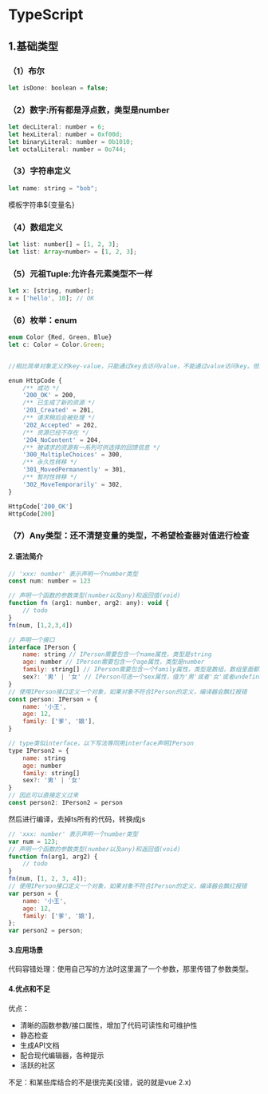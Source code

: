 # TypeScript

## 1.基础类型

### （1）布尔

```js
let isDone: boolean = false;
```

### （2）数字:所有都是浮点数，类型是number

```js
let decLiteral: number = 6;
let hexLiteral: number = 0xf00d;
let binaryLiteral: number = 0b1010;
let octalLiteral: number = 0o744;
```

### （3）字符串定义

```js
let name: string = "bob";
```

模板字符串${变量名}

### （4）数组定义

```js
let list: number[] = [1, 2, 3];
let list: Array<number> = [1, 2, 3];
```

### （5）元祖Tuple:允许各元素类型不一样

```js
let x: [string, number];
x = ['hello', 10]; // OK
```

### （6）枚举：enum

```js
enum Color {Red, Green, Blue}
let c: Color = Color.Green;


//相比简单对象定义的key-value，只能通过key去访问value，不能通过value访问key。但是在enum当中，正反都可以当做key来用

enum HttpCode {
    /** 成功 */
    '200_OK' = 200,
    /** 已生成了新的资源 */
    '201_Created' = 201,
    /** 请求稍后会被处理 */
    '202_Accepted' = 202,
    /** 资源已经不存在 */
    '204_NoContent' = 204,
    /** 被请求的资源有一系列可供选择的回馈信息 */
    '300_MultipleChoices' = 300,
    /** 永久性转移 */
    '301_MovedPermanently' = 301,
    /** 暂时性转移 */
    '302_MoveTemporarily' = 302,
}

HttpCode['200_OK']
HttpCode[200]
```

### （7）Any类型：还不清楚变量的类型，不希望检查器对值进行检查

#### 2.语法简介

```js
// 'xxx: number' 表示声明一个number类型
const num: number = 123

// 声明一个函数的参数类型(number以及any)和返回值(void)
function fn (arg1: number, arg2: any): void {
    // todo
}
fn(num, [1,2,3,4])

// 声明一个接口
interface IPerson {
    name: string // IPerson需要包含一个name属性，类型是string
    age: number // IPerson需要包含一个age属性，类型是number
    family: string[] // IPerson需要包含一个family属性，类型是数组，数组里面都是string类型的数据
    sex?: '男' | '女' // IPerson可选一个sex属性，值为'男'或者'女'或者undefined
}
// 使用IPerson接口定义一个对象，如果对象不符合IPerson的定义，编译器会飘红报错
const person: IPerson = {
    name: '小王',
    age: 12,
    family: ['爹', '娘'],
}

// type类似interface，以下写法等同用interface声明IPerson
type IPerson2 = {
    name: string
    age: number
    family: string[]
    sex?: '男' | '女'
}
// 因此可以直接定义过来
const person2: IPerson2 = person
```

然后进行编译，去掉ts所有的代码，转换成js

```js
// 'xxx: number' 表示声明一个number类型
var num = 123;
// 声明一个函数的参数类型(number以及any)和返回值(void)
function fn(arg1, arg2) {
    // todo
}
fn(num, [1, 2, 3, 4]);
// 使用IPerson接口定义一个对象，如果对象不符合IPerson的定义，编译器会飘红报错
var person = {
    name: '小王',
    age: 12,
    family: ['爹', '娘'],
};
var person2 = person;
```

#### 3.应用场景

代码容错处理：使用自己写的方法时这里漏了一个参数，那里传错了参数类型。

#### 4.优点和不足

优点：

- 清晰的函数参数/接口属性，增加了代码可读性和可维护性
- 静态检查
- 生成API文档
- 配合现代编辑器，各种提示
- 活跃的社区

不足：和某些库结合的不是很完美(没错，说的就是vue 2.x)